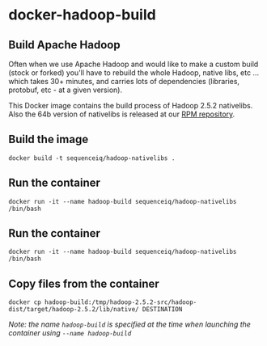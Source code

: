 docker-hadoop-build
===================

## Build Apache Hadoop
Often when we use Apache Hadoop and would like to make a custom build (stock or forked) you'll have to rebuild the whole Hadoop, native libs, etc ... which takes 30+ minutes, and carries lots of dependencies (libraries, protobuf, etc - at a given version).

This Docker image contains the build process of Hadoop 2.5.2 nativelibs. Also the 64b version of nativelibs is released at our [RPM repository](http://dl.bintray.com/sequenceiq/sequenceiq-bin/hadoop-native-64-2.5.2.tar).

## Build the image
```
docker build -t sequenceiq/hadoop-nativelibs .
```

## Run the container
```
docker run -it --name hadoop-build sequenceiq/hadoop-nativelibs /bin/bash
```

## Run the container

```
docker run -it --name hadoop-build sequenceiq/hadoop-nativelibs /bin/bash
```

## Copy files from the container
```
docker cp hadoop-build:/tmp/hadoop-2.5.2-src/hadoop-dist/target/hadoop-2.5.2/lib/native/ DESTINATION
```

_Note: the name `hadoop-build` is specified at the time when launching the container using `--name hadoop-build`_
